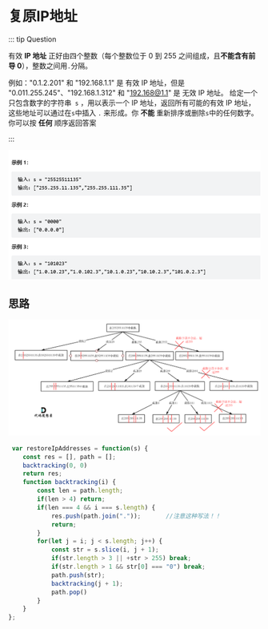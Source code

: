 # 复原IP地址

::: tip Question

有效 **IP 地址** 正好由四个整数（每个整数位于 0 到 255 之间组成，且**不能含有前导 0**），整数之间用` . `分隔。

例如："0.1.2.201" 和 "192.168.1.1" 是 有效 IP 地址，但是 "0.011.255.245"、"192.168.1.312" 和 "192.168@1.1" 是 无效 IP 地址。
给定一个只包含数字的字符串` s` ，用以表示一个 IP 地址，返回所有可能的有效 IP 地址，这些地址可以通过在` s `中插入 `.` 来形成。你 **不能** 重新排序或删除` s `中的任何数字。你可以按 **任何** 顺序返回答案

:::

<img src="/images/image-20230616162246801.png" alt="image-20230616162246801" style="zoom:60%;" />

## 思路

<img src="/images/20201123203735933.png" alt="93.复原IP地址" style="zoom:50%;" />

```js
 var restoreIpAddresses = function(s) {
    const res = [], path = [];
    backtracking(0, 0)
    return res;
    function backtracking(i) {
        const len = path.length;
        if(len > 4) return;
        if(len === 4 && i === s.length) {
            res.push(path.join("."));		//注意这种写法！！
            return;
        }
        for(let j = i; j < s.length; j++) {
            const str = s.slice(i, j + 1);
            if(str.length > 3 || +str > 255) break;
            if(str.length > 1 && str[0] === "0") break;
            path.push(str);
            backtracking(j + 1);
            path.pop()
        }
    }
};
```

